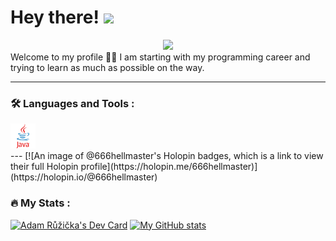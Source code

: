 <h1>
  Hey there!
  <img src="https://media.giphy.com/media/hvRJCLFzcasrR4ia7z/giphy.gif" width="30px"/>
</h1>
<div id="header" align="center">
  <img src=https://media.giphy.com/media/3oKIPnAiaMCws8nOsE/giphy.gif width="200"/>
  </div>
  Welcome to my profile 🐱‍👓
I am starting with my programming career and trying to learn as much as possible on the way. 

---

### :hammer_and_wrench: Languages and Tools :
<div>
  <img src="https://github.com/devicons/devicon/blob/master/icons/java/java-original-wordmark.svg" title="Java" alt="Java" width="40" height="40"/>&nbsp;
  </div>  
  ---
[![An image of @666hellmaster's Holopin badges, which is a link to view their full Holopin profile](https://holopin.me/666hellmaster)](https://holopin.io/@666hellmaster)

### :fire: My Stats :
<a href="https://app.daily.dev/deathlifter"><img src="https://api.daily.dev/devcards/v2/4MVaHytNbvJDJgx7X1bvG.png?type=wide&r=s19" width="652" alt="Adam Růžička's Dev Card"/></a>
[![My GitHub stats](https://github-readme-stats.vercel.app/api?username=666hellmaster)](https://github.com/anuraghazra/github-readme-stats)
